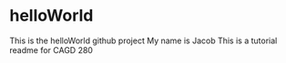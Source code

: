 # helloWorld
This is the helloWorld github project My name is Jacob This is a tutorial readme for CAGD 280